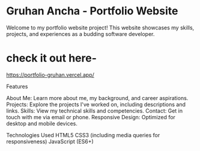 # Gruhan Ancha - Portfolio Website

Welcome to my portfolio website project! This website showcases my skills, projects, and experiences as a budding software developer.

# check it out here-
https://portfolio-gruhan.vercel.app/


Features

About Me: Learn more about me, my background, and career aspirations.
Projects: Explore the projects I've worked on, including descriptions and links.
Skills: View my technical skills and competencies.
Contact: Get in touch with me via email or phone.
Responsive Design: Optimized for desktop and mobile devices.

Technologies Used
HTML5
CSS3 (including media queries for responsiveness)
JavaScript (ES6+)

